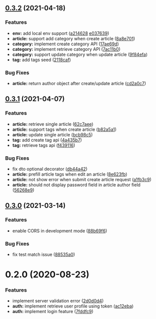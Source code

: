 ## [0.3.2](https://github.com/mutoe-cms/cms-api/compare/v0.3.1...v0.3.2) (2021-04-18)


### Features

* **env:** add local env support ([a214628](https://github.com/mutoe-cms/cms-api/commit/a214628c405483d022fba37d137ea33ba7506d06) [e037639](https://github.com/mutoe-cms/cms-api/commit/e03763904442a6f7ba800ed75e38549c5a1055a3))
* **article:** support add category when create article ([8a8e701](https://github.com/mutoe-cms/cms-api/commit/8a8e7019f7e1413084630520721d724af5eb5e12))
* **category:** implement create category API ([17ae69d](https://github.com/mutoe-cms/cms-api/commit/17ae69d078728ed881a77f998df7020aba92b93c))
* **category:** implement retrieve category API ([7ac11b0](https://github.com/mutoe-cms/cms-api/commit/7ac11b02e93dcd66b9896debf068e5e46127d3f9))
* **category:** support update category when update article ([9f84efa](https://github.com/mutoe-cms/cms-api/commit/9f84efa64c989bd6fce57d3e3bc269ea63adcbac))
* **tag:** add tags seed ([2118caf](https://github.com/mutoe-cms/cms-api/commit/2118cafcd0d920ce723b07d5a4dbcccaa409dddd))


### Bug Fixes

* **article:** return author object after create/update article ([cd2a0c7](https://github.com/mutoe-cms/cms-api/commit/cd2a0c7a1a2c37ea4f1b8ba86938edec3e8511d5))



## [0.3.1](https://github.com/mutoe-cms/cms-api/compare/v0.3.0...v0.3.1) (2021-04-07)


### Features

* **article:** retrieve single article ([62c7aee](https://github.com/mutoe-cms/cms-api/commit/62c7aee527cd6863a9c5ed497e9b1fec3c49488b))
* **article:** support tags when create article ([b82a5a1](https://github.com/mutoe-cms/cms-api/commit/b82a5a1601c58bd7713bc0fc25075cd39462ff8d))
* **article:** update single article ([bcb98c5](https://github.com/mutoe-cms/cms-api/commit/bcb98c5340403cd336c59e64f33c13bd01fdf06a))
* **tag:** add create tag api ([4a435b7](https://github.com/mutoe-cms/cms-api/commit/4a435b7bf626e32de7ad884a1034995c317c0331))
* **tag:** retrieve tags api ([f439116](https://github.com/mutoe-cms/cms-api/commit/f439116526b5b3a2a164b735096889f0a374c142))


### Bug Fixes

* fix dto optional decorator ([db44a42](https://github.com/mutoe-cms/cms-api/commit/db44a42ed17f32baaccdcc163af6af44d042cc62))
* **article:** prefill article tags when edit an article ([8e623fb](https://github.com/mutoe-cms/cms-api/commit/8e623fbf5bee9b85b91dafcd729a38d37daf1d69))
* **article:** not show error when submit create article request ([a1fb3c9](https://github.com/mutoe-cms/cms-api/commit/a1fb3c9c3a77e34fac51436f2f551d0ac3466219))
* **article:** should not display password field in article author field ([56268e9](https://github.com/mutoe-cms/cms-api/commit/56268e9a5e4ab5487d5c5dbfdb1a5ccd857879ae))



## [0.3.0](https://github.com/mutoe-cms/cms-api/compare/a629bc2...v0.3.0) (2021-03-14)


### Features

* enable CORS in development mode ([88b69f6](https://github.com/mutoe-cms/cms-api/commit/88b69f65872965ba2de2efa6404f4570897eb75b))


### Bug Fixes

* fix test match issue ([88535a0](https://github.com/mutoe-cms/cms-api/commit/88535a0832ab982bce6543058a615e2a07646b5b))



# 0.2.0 (2020-08-23)


### Features

* implement server validation error ([2d0d0d4](https://github.com/mutoe/cms/commit/2d0d0d4e33ddf4736d15191da113d6e99df13934))
* **auth:** implement retrieve user profile using token ([ac12eba](https://github.com/mutoe/cms/commit/ac12eba0009087cd81b9d4d21a3d6b6d95f03db4))
* **auth:** implement login feature ([7fddfc9](https://github.com/mutoe/cms/commit/7fddfc9159d5531226dbfdf9fb0e0f5b2b099326))
